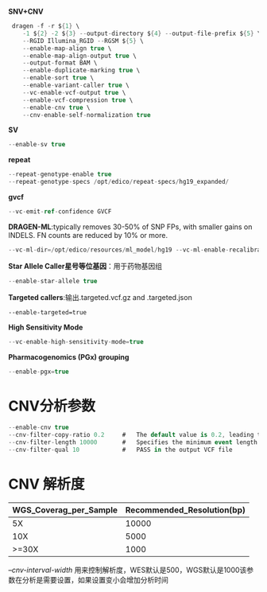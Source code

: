 **SNV+CNV**
```cs
 dragen -f -r ${1} \
    -1 ${2} -2 ${3} --output-directory ${4} --output-file-prefix ${5} \
    --RGID Illumina_RGID --RGSM ${5} \
    --enable-map-align true \
    --enable-map-align-output true \
    --output-format BAM \
    --enable-duplicate-marking true \
    --enable-sort true \
    --enable-variant-caller true \
    --vc-enable-vcf-output true \
    --enable-vcf-compression true \
    --enable-cnv true \
    --cnv-enable-self-normalization true
```

**SV**
```cs
--enable-sv true
```

**repeat**
```cs
--repeat-genotype-enable true
--repeat-genotype-specs /opt/edico/repeat-specs/hg19_expanded/
```

**gvcf**
```cs
--vc-emit-ref-confidence GVCF
```

**DRAGEN-ML**:typically removes 30-50% of SNP FPs, with smaller gains on INDELS. FN counts are reduced by 10% or more. 
```cs
--vc-ml-dir=/opt/edico/resources/ml_model/hg19 --vc-ml-enable-recalibration=true
```

**Star Allele Caller星号等位基因**：用于药物基因组
```cs
--enable-star-allele true
```

**Targeted callers**:输出<prefix>.targeted.vcf.gz and <prefix>.targeted.json
```
--enable-targeted=true
```

**High Sensitivity Mode**
```cs
--vc-enable-high-sensitivity-mode=true
```

**Pharmacogenomics (PGx) grouping**
```cs
--enable-pgx=true
```

# CNV分析参数
```cs
--enable-cnv true
--cnv-filter-copy-ratio 0.2     #   The default value is 0.2, leading to calls less than CR=0.8 or greater than CR=1.2.
--cnv-filter-length 10000       #   Specifies the minimum event length in bases at which a reported event is marked as PASS in the output VCF file. The default is 10000
--cnv-filter-qual 10            #   PASS in the output VCF file
```
# CNV 解析度
|WGS_Coverag_per_Sample| Recommended_Resolution(bp)|
|-----------|----------|
|5X|10000|
|10X|5000|
|>=30X|1000|
*–cnv-interval-width* 用来控制解析度，WES默认是500，WGS默认是1000该参数在分析是需要设置，如果设置变小会增加分析时间
